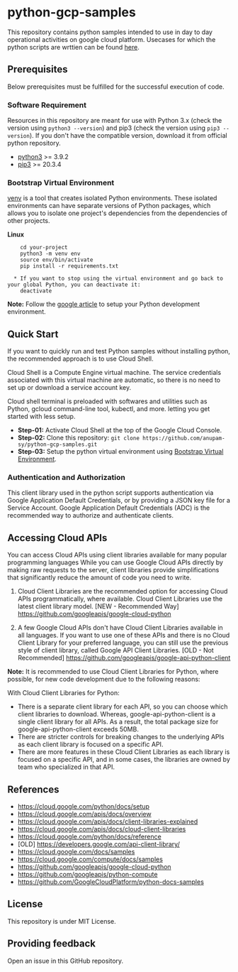 # python-gcp-samples
This repository contains python samples intended to use in day to day operational activities on google cloud platform.
Usecases for which the python scripts are wrttien can be found [here]().

## Prerequisites
Below prerequisites must be fulfilled for the successful execution of code.

### Software Requirement
Resources in this repository are meant for use with Python 3.x (check the version using `python3 --version`) and pip3 (check the version using `pip3 --version`). If you don't have the compatible version, download it from official python repository.

- [python3](https://www.python.org/downloads/) >= 3.9.2
- [pip3](https://pypi.org/project/pip/) >= 20.3.4

### Bootstrap Virtual Environment
[venv](https://docs.python.org/3/library/venv.html) is a tool that creates isolated Python environments. These isolated environments can have separate versions of Python packages, which allows you to isolate one project's dependencies from the dependencies of other projects.

**Linux**
```
    cd your-project
    python3 -m venv env
    source env/bin/activate
    pip install -r requirements.txt

  * If you want to stop using the virtual environment and go back to your global Python, you can deactivate it:
    deactivate
```

**Note:** Follow the [google article](https://cloud.google.com/python/docs/setup) to setup your Python development environment.

## Quick Start
If you want to quickly run and test Python samples without installing python, the recommended approach is to use Cloud Shell.

Cloud Shell is a Compute Engine virtual machine. The service credentials associated with this virtual machine are automatic, so there is no need to set up or download a service account key.

Cloud shell terminal is preloaded with softwares and utilities such as Python, gcloud command-line tool, kubectl, and more. letting you get started with less setup.
- **Step-01:** Activate Cloud Shell at the top of the Google Cloud Console.
- **Step-02:** Clone this repository: `git clone https://github.com/anupam-sy/python-gcp-samples.git`
- **Step-03:** Setup the python virtual environment using [Bootstrap Virtual Environment](#bootstrap-virtual-environment).

### Authentication and Authorization
This client library used in the python script supports authentication via Google Application Default Credentials, or by providing a JSON key file for a Service Account. Google Application Default Credentials (ADC) is the recommended way to authorize and authenticate clients.

## Accessing Cloud APIs
You can access Cloud APIs using client libraries available for many popular programming languages While you can use Google Cloud APIs directly by making raw requests to the server, client libraries provide simplifications that significantly reduce the amount of code you need to write.

1. Cloud Client Libraries are the recommended option for accessing Cloud APIs programmatically, where available. Cloud Client Libraries use the latest client library model. 
[NEW - Recommended Way] https://github.com/googleapis/google-cloud-python

2. A few Google Cloud APIs don't have Cloud Client Libraries available in all languages. If you want to use one of these APIs and there is no Cloud Client Library for your preferred language, you can still use the previous style of client library, called Google API Client Libraries. 
[OLD - Not Recommended] https://github.com/googleapis/google-api-python-client

**Note:** It is recommended to use Cloud Client Libraries for Python, where possible, for new code development due to the following reasons:

With Cloud Client Libraries for Python:
- There is a separate client library for each API, so you can choose which client libraries to download. Whereas, google-api-python-client is a single client library for all APIs. As a result, the total package size for google-api-python-client exceeds 50MB.
- There are stricter controls for breaking changes to the underlying APIs as each client library is focused on a specific API.
- There are more features in these Cloud Client Libraries as each library is focused on a specific API, and in some cases, the libraries are owned by team who specialized in that API.

## References
- https://cloud.google.com/python/docs/setup
- https://cloud.google.com/apis/docs/overview
- https://cloud.google.com/apis/docs/client-libraries-explained
- https://cloud.google.com/apis/docs/cloud-client-libraries
- https://cloud.google.com/python/docs/reference
- [OLD] https://developers.google.com/api-client-library/
- https://cloud.google.com/docs/samples
- https://cloud.google.com/compute/docs/samples
- https://github.com/googleapis/google-cloud-python
- https://github.com/googleapis/python-compute
- https://github.com/GoogleCloudPlatform/python-docs-samples

## License
This repository is under MIT License.

## Providing feedback
Open an issue in this GitHub repository.